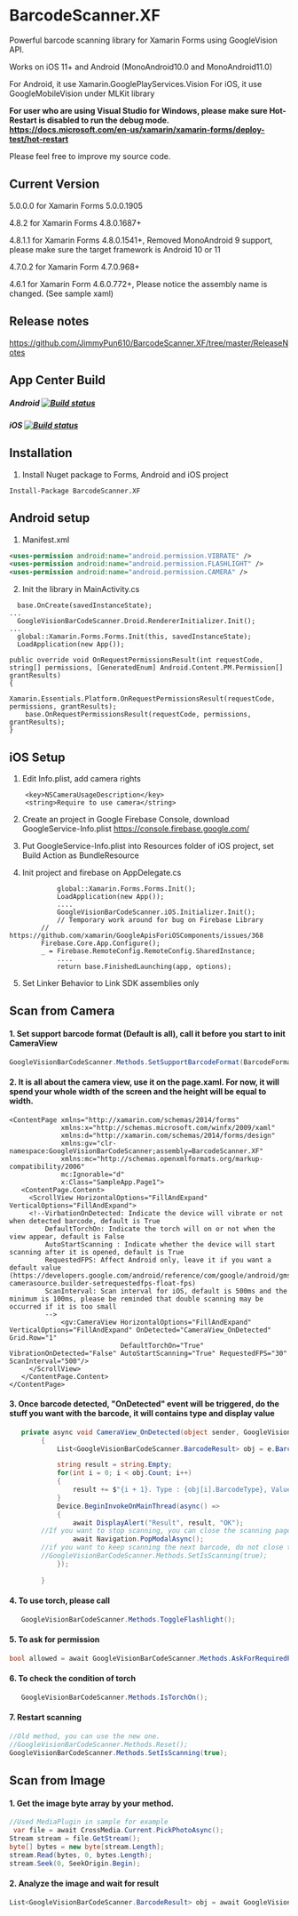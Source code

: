 # BarcodeScanner.XF
Powerful barcode scanning library for Xamarin Forms using GoogleVision API. 

Works on iOS 11+ and Android (MonoAndroid10.0 and MonoAndroid11.0)

For Android, it use Xamarin.GooglePlayServices.Vision
For iOS, it use GoogleMobileVision under MLKit library

<b>For user who are using Visual Studio for Windows, please make sure Hot-Restart is disabled to run the debug mode.
https://docs.microsoft.com/en-us/xamarin/xamarin-forms/deploy-test/hot-restart</b>

Please feel free to improve my source code.

## Current Version
5.0.0.0 for Xamarin Forms 5.0.0.1905

4.8.2 for Xamarin Forms 4.8.0.1687+

4.8.1.1	for Xamarin Forms 4.8.0.1541+, Removed MonoAndroid 9 support, please make sure the target framework is Android 10 or 11

4.7.0.2   for Xamarin Form 4.7.0.968+

4.6.1   for Xamarin Form 4.6.0.772+, Please notice the assembly name is changed. (See sample xaml)

## Release notes
https://github.com/JimmyPun610/BarcodeScanner.XF/tree/master/ReleaseNotes

## App Center Build
##### Android [![Build status](https://build.appcenter.ms/v0.1/apps/2db667d5-b04d-46ef-99c4-3d2e91369e9b/branches/master/badge)](https://appcenter.ms)
##### iOS [![Build status](https://build.appcenter.ms/v0.1/apps/8469c6ae-f101-4f93-89ab-4504d195885d/branches/master/badge)](https://appcenter.ms)


## Installation
1. Install Nuget package to Forms, Android and iOS project
```
Install-Package BarcodeScanner.XF
```

## Android setup
1. Manifest.xml
```xml
<uses-permission android:name="android.permission.VIBRATE" />
<uses-permission android:name="android.permission.FLASHLIGHT" />
<uses-permission android:name="android.permission.CAMERA" />
```

2. Init the library in MainActivity.cs
```    
  base.OnCreate(savedInstanceState);
...
  GoogleVisionBarCodeScanner.Droid.RendererInitializer.Init();
...
  global::Xamarin.Forms.Forms.Init(this, savedInstanceState);
  LoadApplication(new App());
```
```
public override void OnRequestPermissionsResult(int requestCode, string[] permissions, [GeneratedEnum] Android.Content.PM.Permission[] grantResults)
{
    Xamarin.Essentials.Platform.OnRequestPermissionsResult(requestCode, permissions, grantResults);
    base.OnRequestPermissionsResult(requestCode, permissions, grantResults);
}
```
## iOS Setup
1. Edit Info.plist, add camera rights
```
	<key>NSCameraUsageDescription</key>
	<string>Require to use camera</string>
```

2. Create an project in Google Firebase Console, download GoogleService-Info.plist
https://console.firebase.google.com/

3. Put GoogleService-Info.plist into Resources folder of iOS project,  set Build Action as BundleResource

4. Init project and firebase on AppDelegate.cs
```
            global::Xamarin.Forms.Forms.Init();
            LoadApplication(new App());
            ....
            GoogleVisionBarCodeScanner.iOS.Initializer.Init();
            // Temporary work around for bug on Firebase Library
	    // https://github.com/xamarin/GoogleApisForiOSComponents/issues/368
	    Firebase.Core.App.Configure();
	    _ = Firebase.RemoteConfig.RemoteConfig.SharedInstance;
            ....
            return base.FinishedLaunching(app, options);
```

5. Set Linker Behavior to Link SDK assemblies only

## Scan from Camera

#### 1. Set support barcode format (Default is all), call it before you start to init CameraView
```C#
GoogleVisionBarCodeScanner.Methods.SetSupportBarcodeFormat(BarcodeFormats.QRCode);
```

#### 2. It is all about the camera view, use it on the page.xaml. For now, it will spend your whole width of the screen and the height will be equal to width.


```XAML
<ContentPage xmlns="http://xamarin.com/schemas/2014/forms"
             xmlns:x="http://schemas.microsoft.com/winfx/2009/xaml"
             xmlns:d="http://xamarin.com/schemas/2014/forms/design"
             xmlns:gv="clr-namespace:GoogleVisionBarCodeScanner;assembly=BarcodeScanner.XF"
             xmlns:mc="http://schemas.openxmlformats.org/markup-compatibility/2006"
             mc:Ignorable="d"
             x:Class="SampleApp.Page1">
   <ContentPage.Content>
     <ScrollView HorizontalOptions="FillAndExpand" VerticalOptions="FillAndExpand">
	 <!--VirbationOnDetected: Indicate the device will vibrate or not when detected barcode, default is True
		 DefaultTorchOn: Indicate the torch will on or not when the view appear, default is False
		 AutoStartScanning : Indicate whether the device will start scanning after it is opened, default is True
		 RequestedFPS: Affect Android only, leave it if you want a default value (https://developers.google.com/android/reference/com/google/android/gms/vision/CameraSource.Builder.html#public-camerasource.builder-setrequestedfps-float-fps)
		 ScanInterval: Scan interval for iOS, default is 500ms and the minimum is 100ms, please be reminded that double scanning may be occurred if it is too small
		 -->
             <gv:CameraView HorizontalOptions="FillAndExpand" VerticalOptions="FillAndExpand" OnDetected="CameraView_OnDetected" Grid.Row="1"
                            DefaultTorchOn="True" VibrationOnDetected="False" AutoStartScanning="True" RequestedFPS="30" ScanInterval="500"/>
     </ScrollView>
   </ContentPage.Content>
</ContentPage>
```
#### 3. Once barcode detected, "OnDetected" event will be triggered, do the stuff you want with the barcode, it will contains type and display value
```C#
   private async void CameraView_OnDetected(object sender, GoogleVisionBarCodeScanner.OnDetectedEventArg e)
        {
            List<GoogleVisionBarCodeScanner.BarcodeResult> obj = e.BarcodeResults;

            string result = string.Empty;
            for(int i = 0; i < obj.Count; i++)
            {
                result += $"{i + 1}. Type : {obj[i].BarcodeType}, Value : {obj[i].DisplayValue}{Environment.NewLine}";
            }
            Device.BeginInvokeOnMainThread(async() =>
            {
                await DisplayAlert("Result", result, "OK");
		//If you want to stop scanning, you can close the scanning page
                await Navigation.PopModalAsync();
		//if you want to keep scanning the next barcode, do not close the scanning page and call below function
		//GoogleVisionBarCodeScanner.Methods.SetIsScanning(true);
            });
            
        }
```

#### 4. To use torch, please call 
```C#
   GoogleVisionBarCodeScanner.Methods.ToggleFlashlight();
```

#### 5. To ask for permission
```C#
bool allowed = await GoogleVisionBarCodeScanner.Methods.AskForRequiredPermission();
```

#### 6. To check the condition of torch
```C#
   GoogleVisionBarCodeScanner.Methods.IsTorchOn();
```
#### 7. Restart scanning
```C#
//Old method, you can use the new one.
//GoogleVisionBarCodeScanner.Methods.Reset();
GoogleVisionBarCodeScanner.Methods.SetIsScanning(true);
```


## Scan from Image
#### 1. Get the image byte array by your method.
``` C#
//Used MediaPlugin in sample for example
 var file = await CrossMedia.Current.PickPhotoAsync();
Stream stream = file.GetStream();
byte[] bytes = new byte[stream.Length];
stream.Read(bytes, 0, bytes.Length);
stream.Seek(0, SeekOrigin.Begin);
```

#### 2. Analyze the image and wait for result
``` C#
List<GoogleVisionBarCodeScanner.BarcodeResult> obj = await GoogleVisionBarCodeScanner.Methods.ScanFromImage(bytes);
```
